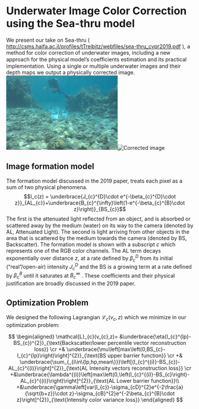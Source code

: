 # Underwater Image Color Correction using the Sea-thru model
We present our take on Sea-thru ( http://csms.haifa.ac.il/profiles/tTreibitz/webfiles/sea-thru_cvpr2019.pdf ), a method for color correction of underwater images, including a new approach for the physical model’s coeﬃcients estimation and its practical implementation. Using a single or multiple underwater images and their depth maps we output a physically corrected image.
![]()
<img src="report/figs/fixProcessSteps/01_Orig.jpg"
     alt="Original image"
     style="width:300px;" /><img src="report/figs/fixProcessSteps/07_IcontrastStr.jpg"
     alt="Corrected image"
     style="width:300px;" />
## Image formation model
The formation model discussed in the 2019 paper, treats each pixel as a sum of two physical phenomena.
$$I_c(z) = \underbrace{J_{c}^{D}\cdot e^{-\beta_{c}^{D}\cdot z}}_{AL_{c}}+\underbrace{B_{c}^{\infty}\left(1-e^{-\beta_{c}^{B}\cdot z}\right)}_{BS_{c}}$$
The ﬁrst is the attenuated light reﬂected from an object, and is absorbed or scattered away by the medium (water) on its way to the camera (denoted by AL, Attenuated Light). The second is light arriving from other objects in the area that is scattered by the medium towards the camera (denoted by BS, Backscatter). The formation model is shown  with a subscript $c$ which represents one of the RGB color channels. The AL term decays exponentially over distance $z$, at a rate deﬁned by $\beta_c^D$ from its initial (“real”/open-air) intensity $J_c^D$ and the BS is a growing term at a rate deﬁned by $\beta_c^B$ until it saturates at $B_c^{\infty}$ . These coeﬃcients and their physical justiﬁcation are broadly discussed in the 2019 paper.

## Optimization Problem
We designed the following Lagrangian $\mathcal{L}_{c}(v_{c},z)$ which we minimize in our optimization problem:

$$
\begin{aligned}
\mathcal{L}_{c}(v_{c},z)= &\underbrace{\eta(I_{c}^{lp}-BS_{c})^{2}}_{\text{Backscatter/lower percentile vector reconstruction loss}} \cr
+& \underbrace{\mu\left[max\left(0,BS_{c}-I_{c}^{lp}\right)\right]^{2}}_{\text{BS upper barrier function}} \cr
+& \underbrace{\sum_{_{i\in\{lp,hp,mean\}}}\left[(I_{c}^{(i)}-BS_{c})-AL_{c}^{(i)}\right]^{2}}_{\text{AL Intensity vectors reconstruction loss}} \cr
+&\underbrace{\lambda^{(i)}\left[max\left(0,\left(I_{c}^{(i)}-BS_{c}\right)-AL_{c}^{(i)}\right)\right]^{2}}_{\text{AL Lower barrier function}}\\
+&\underbrace{\gamma\left[var(I_{c})-\sigma_{cD}^{2}e^{-2\frac{a}{\sqrt{b+z}}\cdot z}-\sigma_{cB}^{2}e^{-2\beta_{c}^{B}\cdot z}\right]^{2}}_{\text{Intensity color variance loss}}
\end{aligned}
$$

